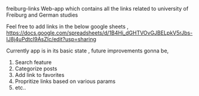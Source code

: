 freiburg-links
Web-app which contains all the links related to university of Freiburg and German studies

Feel free to add links in the below google sheets ,
https://docs.google.com/spreadsheets/d/1B4Hi_dGHTVOvGJBELpkV5rJbs-IJ8j4uPdtcI9AsZlc/edit?usp=sharing


Currently app is in its basic state , future improvements gonna be,
1) Search feature
2) Categorize posts
3) Add link to favorites
4) Propritize links based on various params
5) etc..
